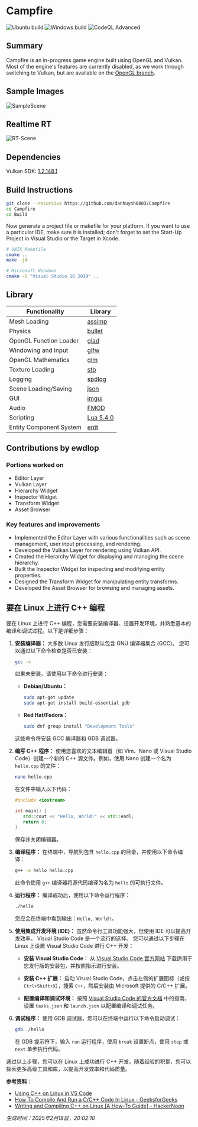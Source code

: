# Campfire
![Ubuntu build](https://github.com/danhuynh0803/Campfire/workflows/Ubuntu%20build/badge.svg)
![Windows build](https://github.com/danhuynh0803/Campfire/workflows/Windows%20build/badge.svg)
![CodeQL Advanced](https://github.com/danhuynh0803/Campfire/actions/workflows/codeql.yml/badge.svg)

## Summary
Campfire is an in-progress game engine built using OpenGL and Vulkan. Most of the engine's features are currently disabled, as we work through switching to Vulkan, but are available on the [OpenGL branch](https://github.com/danhuynh0803/Campfire/tree/OpenGL).

## Sample Images
![SampleScene](https://i.imgur.com/jZDVC6l.jpg)

## Realtime RT
![RT-Scene](https://i.imgur.com/kmzx7xv.png)

## Dependencies
Vulkan SDK: [1.2.148.1](https://vulkan.lunarg.com/sdk/home)

## Build Instructions
```bash
git clone --recursive https://github.com/danhuynh0803/Campfire
cd Campfire
cd Build
```

Now generate a project file or makefile for your platform. If you want to use a particular IDE, make sure it is installed; don't forget to set the Start-Up Project in Visual Studio or the Target in Xcode.

```bash
# UNIX Makefile
cmake ..
make -j4

# Microsoft Windows
cmake -G "Visual Studio 16 2019" ..
```
## Library
Functionality           | Library
----------------------- | ------------------------------------------
Mesh Loading            | [assimp](https://github.com/assimp/assimp)
Physics                 | [bullet](https://github.com/bulletphysics/bullet3)
OpenGL Function Loader  | [glad](https://github.com/Dav1dde/glad)
Windowing and Input     | [glfw](https://github.com/glfw/glfw)
OpenGL Mathematics      | [glm](https://github.com/g-truc/glm)
Texture Loading         | [stb](https://github.com/nothings/stb)
Logging                 | [spdlog](https://github.com/gabime/spdlog)
Scene Loading/Saving    | [json](https://github.com/nlohmann/json)
GUI                     | [imgui](https://github.com/ocornut/imgui)
Audio                   | [FMOD](https://www.fmod.com/studio)
Scripting               | [Lua 5.4.0](http://www.lua.org/download.html)
Entity Component System | [entt](https://github.com/skypjack/entt)

## Contributions by ewdlop

### Portions worked on
- Editor Layer
- Vulkan Layer
- Hierarchy Widget
- Inspector Widget
- Transform Widget
- Asset Browser

### Key features and improvements
- Implemented the Editor Layer with various functionalities such as scene management, user input processing, and rendering.
- Developed the Vulkan Layer for rendering using Vulkan API.
- Created the Hierarchy Widget for displaying and managing the scene hierarchy.
- Built the Inspector Widget for inspecting and modifying entity properties.
- Designed the Transform Widget for manipulating entity transforms.
- Developed the Asset Browser for browsing and managing assets.

## 要在 Linux 上进行 C++ 编程

要在 Linux 上进行 C++ 编程，您需要安装编译器、设置开发环境，并熟悉基本的编译和调试过程。以下是详细步骤：

1. **安装编译器：**
    大多数 Linux 发行版默认包含 GNU 编译器集合 (GCC)。 您可以通过以下命令检查是否已安装： 

    ```bash
   gcc -v
   ```


    如果未安装，请使用以下命令进行安装：  

   - **Debian/Ubuntu：**
      ```bash
     sudo apt-get update
     sudo apt-get install build-essential gdb
     ```  

   - **Red Hat/Fedora：**
      ```bash
     sudo dnf group install "Development Tools"
     ```  

    这些命令将安装 GCC 编译器和 GDB 调试器。  

2. **编写 C++ 程序：**
    使用您喜欢的文本编辑器（如 Vim、Nano 或 Visual Studio Code）创建一个新的 C++ 源文件。例如，使用 Nano 创建一个名为 `hello.cpp` 的文件：  

    ```bash
   nano hello.cpp
   ```


    在文件中输入以下代码：  

    ```cpp
   #include <iostream>

   int main() {
       std::cout << "Hello, World!" << std::endl;
       return 0;
   }
   ```


    保存并关闭编辑器。  

3. **编译程序：**
    在终端中，导航到包含 `hello.cpp` 的目录，并使用以下命令编译：  

    ```bash
   g++ -o hello hello.cpp
   ```


    此命令使用 `g++` 编译器将源代码编译为名为 `hello` 的可执行文件。  

4. **运行程序：**
    编译成功后，使用以下命令运行程序：  

    ```bash
   ./hello
   ```


    您应会在终端中看到输出：`Hello, World!`。  

5. **使用集成开发环境 (IDE)：**
    虽然命令行工具功能强大，但使用 IDE 可以提高开发效率。  Visual Studio Code 是一个流行的选择。  您可以通过以下步骤在 Linux 上设置 Visual Studio Code 进行 C++ 开发：  

   - **安装 Visual Studio Code：**
      从 [Visual Studio Code 官方网站](https://code.visualstudio.com/) 下载适用于您发行版的安装包，并按照指示进行安装。  

   - **安装 C++ 扩展：**
      启动 Visual Studio Code，点击左侧的扩展图标（或按 `Ctrl+Shift+X`），搜索 `C++`，然后安装由 Microsoft 提供的 C/C++ 扩展。  

   - **配置编译和调试环境：**
      按照 [Visual Studio Code 的官方文档](https://code.visualstudio.com/docs/cpp/config-linux) 中的指南，设置 `tasks.json` 和 `launch.json` 以配置编译和调试任务。  

6. **调试程序：**
    使用 GDB 调试器，您可以在终端中运行以下命令启动调试：  

    ```bash
   gdb ./hello
   ```


    在 GDB 提示符下，输入 `run` 运行程序，使用 `break` 设置断点，使用 `step` 或 `next` 单步执行代码。  

通过以上步骤，您可以在 Linux 上成功进行 C++ 开发。随着经验的积累，您可以探索更多高级工具和库，以提高开发效率和代码质量。

**参考资料：**

- [Using C++ on Linux in VS Code](https://code.visualstudio.com/docs/cpp/config-linux)
- [How To Compile And Run a C/C++ Code In Linux - GeeksforGeeks](https://www.geeksforgeeks.org/how-to-compile-and-run-a-c-c-code-in-linux/)
- [Writing and Compiling C++ on Linux [A How-To Guide] - HackerNoon](https://hackernoon.com/writing-and-compiling-c-on-linux-a-how-to-guide-ddi032di)

*生成时间：2025年2月18日，20:02:10* 
